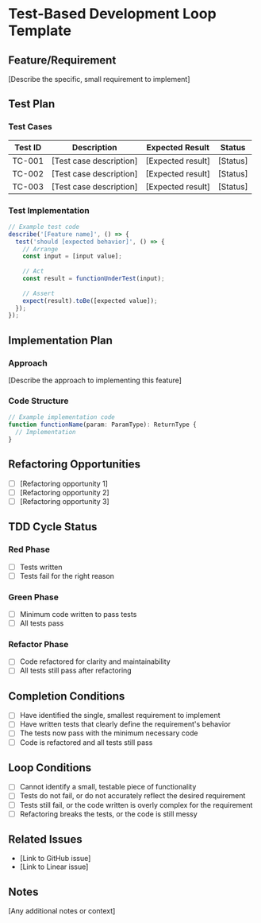 # Test-Based Development Loop Template

## Feature/Requirement

[Describe the specific, small requirement to implement]

## Test Plan

### Test Cases

| Test ID | Description | Expected Result | Status |
|---------|-------------|-----------------|--------|
| TC-001 | [Test case description] | [Expected result] | [Status] |
| TC-002 | [Test case description] | [Expected result] | [Status] |
| TC-003 | [Test case description] | [Expected result] | [Status] |

### Test Implementation

```typescript
// Example test code
describe('[Feature name]', () => {
  test('should [expected behavior]', () => {
    // Arrange
    const input = [input value];
    
    // Act
    const result = functionUnderTest(input);
    
    // Assert
    expect(result).toBe([expected value]);
  });
});
```

## Implementation Plan

### Approach

[Describe the approach to implementing this feature]

### Code Structure

```typescript
// Example implementation code
function functionName(param: ParamType): ReturnType {
  // Implementation
}
```

## Refactoring Opportunities

- [ ] [Refactoring opportunity 1]
- [ ] [Refactoring opportunity 2]
- [ ] [Refactoring opportunity 3]

## TDD Cycle Status

### Red Phase

- [ ] Tests written
- [ ] Tests fail for the right reason

### Green Phase

- [ ] Minimum code written to pass tests
- [ ] All tests pass

### Refactor Phase

- [ ] Code refactored for clarity and maintainability
- [ ] All tests still pass after refactoring

## Completion Conditions

- [ ] Have identified the single, smallest requirement to implement
- [ ] Have written tests that clearly define the requirement's behavior
- [ ] The tests now pass with the minimum necessary code
- [ ] Code is refactored and all tests still pass

## Loop Conditions

- [ ] Cannot identify a small, testable piece of functionality
- [ ] Tests do not fail, or do not accurately reflect the desired requirement
- [ ] Tests still fail, or the code written is overly complex for the requirement
- [ ] Refactoring breaks the tests, or the code is still messy

## Related Issues

- [Link to GitHub issue]
- [Link to Linear issue]

## Notes

[Any additional notes or context]
